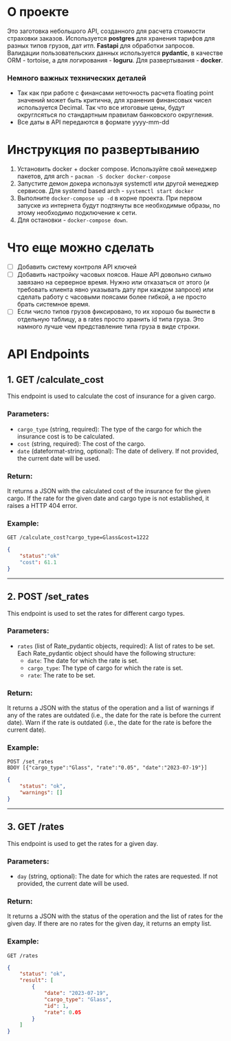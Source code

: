# О проекте 
Это заготовка небольшого API, созданного для расчета стоимости страховки заказов. Используется **postgres** для хранения тарифов для разных типов грузов, дат итп. **Fastapi** для обработки запросов. Валидации пользовательских данных используется **pydantic**, в качестве ORM - tortoise,  а для логирования - **loguru**. Для развертывания - **docker**.

### Немного важных технических деталей
* Так как при работе с финансами неточность расчета floating point значений может быть критична, для хранения финансовых чисел используется Decimal. Так что все итоговые цены, будут округлсяться по стандартным правилам банковского округления. 
* Все даты в API передаются в формате yyyy-mm-dd
# Инструкция по развертыванию 
1) Установить docker + docker compose. Используйте свой менеджер пакетов, для arch - `pacman -S docker docker-compose`
2) Запустите демон докера используя systemctl или другой менеджер сервисов. Для systemd based arch - `systemctl start docker`
3) Выполните `docker-compose up -d` в корне проекта. При первом запуске из интернета будут подтянуты все необходимые образы, по этому необходимо подключение к сети.
4) Для остановки - `docker-compose down`.

# Что еще можно сделать
- [ ] Добавить систему контроля API ключей
- [ ] Добавить настройку часовых поясов. Наше API довольно сильно завязано на серверное время. Нужно или отказаться от этого (и требовать клиента явно указывать дату при каждом запросе) или сделать работу с часовыми поясами более гибкой, а не просто брать системное время.
- [ ] Если число типов грузов фиксировано, то их хорошо бы вынести в отдельную таблицу, а в rates просто хранить id типа груза. Это намного лучше чем представление типа груза в виде строки. 

# API Endpoints
## 1. GET /calculate_cost

This endpoint is used to calculate the cost of insurance for a given cargo.

### Parameters:

- `cargo_type` (string, required): The type of the cargo for which the insurance cost is to be calculated.
- `cost` (string, required): The cost of the cargo.
- `date` (dateformat-string, optional): The date of delivery. If not provided, the current date will be used.

### Return:

It returns a JSON with the calculated cost of the insurance for the given cargo. If the rate for the given date and cargo type is not established, it raises a HTTP 404 error.

### Example:

```
GET /calculate_cost?cargo_type=Glass&cost=1222
```
```JSON
{
    "status":"ok"
    "cost": 61.1
}
```


---

## 2. POST /set_rates

This endpoint is used to set the rates for different cargo types.

### Parameters:

- `rates` (list of Rate_pydantic objects, required): A list of rates to be set. Each Rate_pydantic object should have the following structure:
  - `date`: The date for which the rate is set.
  - `cargo_type`: The type of cargo for which the rate is set.
  - `rate`: The rate to be set.

### Return:

It returns a JSON with the status of the operation and a list of warnings if any of the rates are outdated (i.e., the date for the rate is before the current date).
Warn if the rate is outdated (i.e., the date for the rate is before the current date).
### Example:

```
POST /set_rates 
BDOY [{"cargo_type":"Glass", "rate":"0.05", "date":"2023-07-19"}]
```
```JSON
{
    "status": "ok",
    "warnings": []
}
```



---

## 3. GET /rates

This endpoint is used to get the rates for a given day.

### Parameters:

- `day` (string, optional): The date for which the rates are requested. If not provided, the current date will be used.

### Return:

It returns a JSON with the status of the operation and the list of rates for the given day. If there are no rates for the given day, it returns an empty list.

### Example:

```
GET /rates
```
```JSON
{
    "status": "ok",
    "result": [
        {
            "date": "2023-07-19",
            "cargo_type": "Glass",
            "id": 1,
            "rate": 0.05
        }
    ]
}
```
